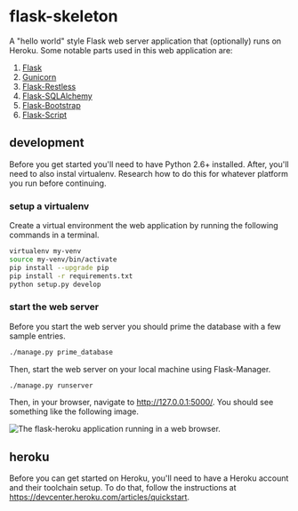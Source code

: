 # flask-skeleton

A "hello world" style Flask web server application that (optionally) runs on
Heroku. Some notable parts used in this web application are:

  1. [Flask](http://flask.pocoo.org/)
  2. [Gunicorn](http://gunicorn.org/)
  3. [Flask-Restless](https://flask-restless.readthedocs.org/en/latest/)
  4. [Flask-SQLAlchemy](https://pythonhosted.org/Flask-SQLAlchemy/)
  5. [Flask-Bootstrap](http://pythonhosted.org/Flask-Bootstrap/)
  6. [Flask-Script](http://flask-script.readthedocs.org/en/latest/)

## development

Before you get started you'll need to have Python 2.6+ installed. After, you'll
need to also instal virtualenv. Research how to do this for whatever platform
you run before continuing.

### setup a virtualenv

Create a virtual environment the web application by running the following
commands in a terminal.

```bash
virtualenv my-venv
source my-venv/bin/activate
pip install --upgrade pip
pip install -r requirements.txt
python setup.py develop
```

### start the web server

Before you start the web server you should prime the database with a few sample
entries.

```bash
./manage.py prime_database
```

Then, start the web server on your local machine using Flask-Manager.

```bash
./manage.py runserver
```

Then, in your browser, navigate to http://127.0.0.1:5000/. You should see
something like the following image.

![The flask-heroku application running in a web browser.](https://github.com/sholsapp/flask-heroku/blob/master/data/flask-heroku.png)

## heroku

Before you can get started on Heroku, you'll need to have a Heroku account and
their toolchain setup. To do that, follow the instructions at
https://devcenter.heroku.com/articles/quickstart.
